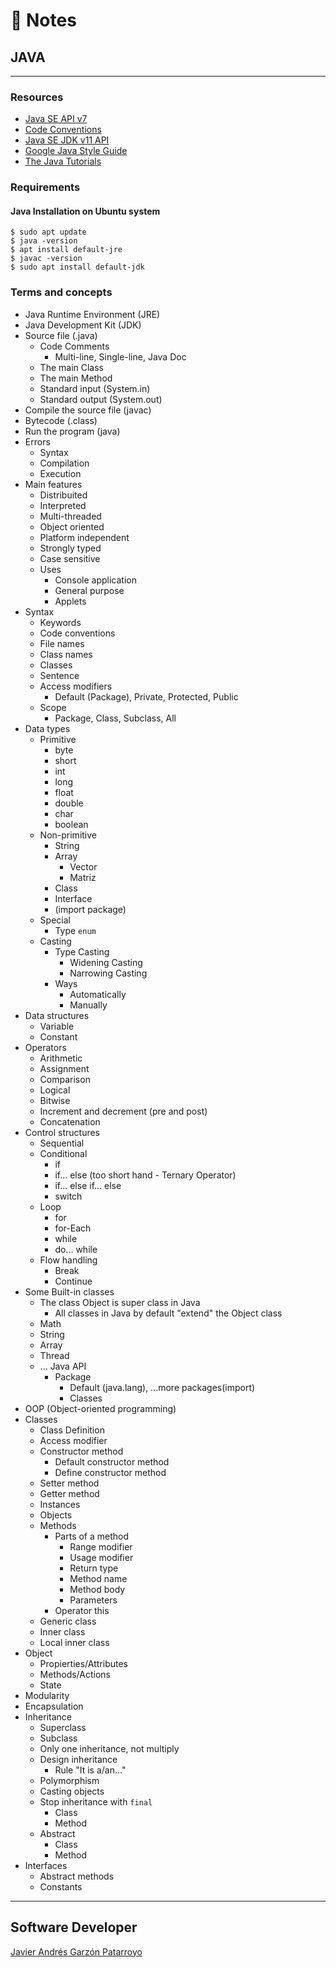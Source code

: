 # :memo: Notes
## JAVA
- - -
### Resources
* [Java SE API v7](https://docs.oracle.com/javase/7/docs/api/)
* [Code Conventions](https://www.oracle.com/java/technologies/javase/codeconventions-contents.html)
* [Java SE JDK v11 API](https://docs.oracle.com/en/java/javase/11/docs/api/index.html)
* [Google Java Style Guide](https://google.github.io/styleguide/javaguide.html#s7.1-javadoc-formatting)
* [The Java Tutorials](https://docs.oracle.com/javase/tutorial/index.html)
### Requirements
#### Java Installation on Ubuntu system
```
$ sudo apt update
$ java -version
$ apt install default-jre
$ javac -version
$ sudo apt install default-jdk
```
### Terms and concepts
* Java Runtime Environment (JRE)
* Java Development Kit (JDK)
* Source file (.java)
  - Code Comments
    - Multi-line, Single-line, Java Doc
  - The main Class
  - The main Method
  - Standard input (System.in)
  - Standard output (System.out)
* Compile the source file (javac)
* Bytecode (.class)
* Run the program (java)
* Errors
  - Syntax
  - Compilation
  - Execution
* Main features
  - Distribuited
  - Interpreted
  - Multi-threaded
  - Object oriented
  - Platform independent
  - Strongly typed
  - Case sensitive
  * Uses
    - Console application
    - General purpose
    - Applets
* Syntax
  - Keywords
  - Code conventions
  - File names
  - Class names
  - Classes
  - Sentence
  * Access modifiers
    - Default (Package), Private, Protected, Public
  * Scope
    - Package, Class, Subclass, All
* Data types
  * Primitive
    - byte
    - short
    - int
    - long
    - float
    - double
    - char
    - boolean
  * Non-primitive
    - String
    * Array
      - Vector
      - Matriz
    - Class
    - Interface
    * (import package)
  * Special
    - Type ```enum```
  * Casting
    * Type Casting
      - Widening Casting
      - Narrowing Casting
    * Ways
      - Automatically
      - Manually
* Data structures
  - Variable
  - Constant
* Operators
  - Arithmetic
  - Assignment
  - Comparison
  - Logical
  - Bitwise
  - Increment and decrement (pre and post)
  - Concatenation
* Control structures
  - Sequential
  * Conditional
    - if
    - if... else (too short hand - Ternary Operator)
    - if... else if... else
    - switch
  * Loop
    - for
    - for-Each
    - while
    - do... while
  * Flow handling
    - Break
    - Continue
* Some Built-in classes
  * The class Object is super class in Java
    - All classes in Java by default "extend" the Object class
  - Math
  - String
  - Array
  - Thread
  * ... Java API
    * Package
      - Default (java.lang), ...more packages(import)
      - Classes
* OOP (Object-oriented programming)
* Classes
  - Class Definition
  - Access modifier
  * Constructor method
    - Default constructor method
    - Define constructor method
  - Setter method
  - Getter method
  - Instances
  - Objects
  * Methods
    * Parts of a method
      - Range modifier
      - Usage modifier
      - Return type
      - Method name
      - Method body
      - Parameters
    - Operator this
  - Generic class
  - Inner class
  - Local inner class
* Object
  - Propierties/Attributes
  - Methods/Actions
  - State
* Modularity
* Encapsulation
* Inheritance
  - Superclass
  - Subclass
  - Only one inheritance, not multiply
  * Design inheritance
    - Rule "It is a/an..."
  * Polymorphism
  * Casting objects
  * Stop inheritance with ```final```
    - Class
    - Method
  * Abstract
    - Class
    - Method
* Interfaces
  - Abstract methods
  - Constants
- - -
## Software Developer
[Javier Andrés Garzón Patarroyo](https://www.javierandresgp.com)

